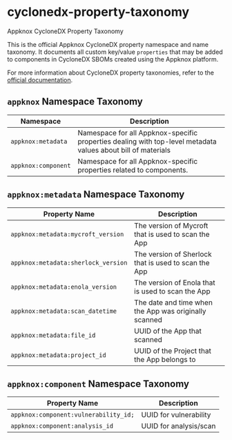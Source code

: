 # cyclonedx-property-taxonomy
Appknox CycloneDX Property Taxonomy


This is the official Appknox CycloneDX property namespace and name taxonomy. It documents all custom key/value `properties` that may be added to components in CycloneDX SBOMs created using the Appknox platform.

For more information about CycloneDX property taxonomies, refer to the [official documentation](https://github.com/CycloneDX/cyclonedx-property-taxonomy).

## `appknox` Namespace Taxonomy

| Namespace             | Description                                                                                                    |
| --------------------- | -------------------------------------------------------------------------------------------------------------- |
| `appknox:metadata`    | Namespace for all Appknox-specific properties dealing with top-level metadata values about bill of materials   |
| `appknox:component`   | Namespace for all Appknox-specific properties related to components.                                           |

## `appknox:metadata` Namespace Taxonomy

| Property Name                             | Description                                            |
| ----------------------------------------- | ------------------------------------------------------ |
| `appknox:metadata:mycroft_version`        | The version of Mycroft that is used to scan the App    |
| `appknox:metadata:sherlock_version`       | The version of Sherlock that is used to scan the App   |
| `appknox:metadata:enola_version`          | The version of Enola that is used to scan the App      |
| `appknox:metadata:scan_datetime`          | The date and time when the App was originally scanned  |
| `appknox:metadata:file_id`                | UUID of the App that scanned                           |
| `appknox:metadata:project_id`             | UUID of the Project that the App belongs to            |

## `appknox:component` Namespace Taxonomy

| Property Name                          | Description                             |
| -------------------------------------- | --------------------------------------- |
| `appknox:component:vulnerability_id;`  | UUID for vulnerability                  |
| `appknox:component:analysis_id`        | UUID for analysis/scan                  |

